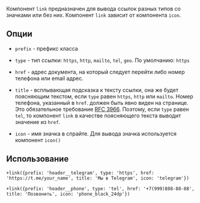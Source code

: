Компонент `link` предназначен для вывода ссылок разных типов со значками или без них.
Компонент `link` зависит от компонента `icon`.

## Опции

- `prefix` - префикс класса

- `type` - тип ссылки: `https`, `http`, `mailto`, `tel`, `geo`. По умолчанию: `https`

- `href` - адрес документа, на который следует перейти либо номер телефона или email адрес.

- `title` - всплывающая подсказка к тексту ссылки, она же будет поясняющим текстом, если `type` равен `https`, `http` или `mailto`. Номер телефона, указанный в `href`. должен быть явно виден на странице. Это обязательное требование [RFC 3966](https://datatracker.ietf.org/doc/html/rfc3966). Поэтому, если `type` равен `tel`, то компонент `link` в качестве поясняющего текста выводит значение из `href`.

- `icon` - имя значка в спрайте. Для вывода значка используется компонент `icon()`

## Использование

```pug
+link({prefix: 'header__telegram', type: 'https', href: 'https://t.me/your_name', title: 'Мы в Telegram', icon: 'telegram'})

+link({prefix: 'header__phone', type: 'tel', href: '+7(999)888-88-88', title: 'Позвонить', icon: 'phone_black_24dp'})
```
